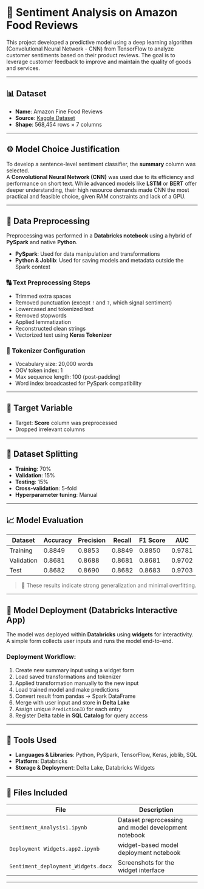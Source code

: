  # 💬 Sentiment Analysis on Amazon Food Reviews

This project developed a predictive model using a deep learning algorithm (Convolutional Neural Network - CNN) from TensorFlow to analyze customer sentiments based on their product reviews. The goal is to leverage customer feedback to improve and maintain the quality of goods and services.

---

## 📊 Dataset

- **Name**: Amazon Fine Food Reviews  
- **Source**: [Kaggle Dataset](https://www.kaggle.com/datasets/snap/amazon-fine-food-reviews)  
- **Shape**: 568,454 rows × 7 columns  

---

## ⚙️ Model Choice Justification

To develop a sentence-level sentiment classifier, the **summary** column was selected.  
A **Convolutional Neural Network (CNN)** was used due to its efficiency and performance on short text. While advanced models like **LSTM** or **BERT** offer deeper understanding, their high resource demands made CNN the most practical and feasible choice, given RAM constraints and lack of a GPU.

---

## 🧹 Data Preprocessing

Preprocessing was performed in a **Databricks notebook** using a hybrid of **PySpark** and native **Python**.

- **PySpark**: Used for data manipulation and transformations
- **Python & Joblib**: Used for saving models and metadata outside the Spark context

### 🔠 Text Preprocessing Steps

- Trimmed extra spaces  
- Removed punctuation (except `!` and `?`, which signal sentiment)  
- Lowercased and tokenized text  
- Removed stopwords  
- Applied lemmatization  
- Reconstructed clean strings  
- Vectorized text using **Keras Tokenizer**  

### 🧾 Tokenizer Configuration

- Vocabulary size: 20,000 words  
- OOV token index: 1  
- Max sequence length: 100 (post-padding)  
- Word index broadcasted for PySpark compatibility  

---

## 🎯 Target Variable

- Target: **Score** column was preprocessed  
- Dropped irrelevant columns  

---

## 🔀 Dataset Splitting

- **Training**: 70%  
- **Validation**: 15%  
- **Testing**: 15%  
- **Cross-validation**: 5-fold  
- **Hyperparameter tuning**: Manual  

---

## 📈 Model Evaluation

| Dataset     | Accuracy | Precision | Recall | F1 Score | AUC    |
|-------------|----------|-----------|--------|----------|--------|
| Training    | 0.8849   | 0.8853    | 0.8849 | 0.8850   | 0.9781 |
| Validation  | 0.8681   | 0.8688    | 0.8681 | 0.8681   | 0.9702 |
| Test        | 0.8682   | 0.8690    | 0.8682 | 0.8683   | 0.9703 |

> 📌 These results indicate strong generalization and minimal overfitting.

---

## 🚀 Model Deployment (Databricks Interactive App)

The model was deployed within **Databricks** using **widgets** for interactivity. A simple form collects user inputs and runs the model end-to-end.

### Deployment Workflow:

1. Create new summary input using a widget form  
2. Load saved transformations and tokenizer  
3. Applied transformation manually to the new input  
4. Load trained model and make predictions  
5. Convert result from pandas → Spark DataFrame  
6. Merge with user input and store in **Delta Lake**  
7. Assign unique `PredictionID` for each entry  
8. Register Delta table in **SQL Catalog** for query access  

---

## 🧰 Tools Used

- **Languages & Libraries**: Python, PySpark, TensorFlow, Keras, joblib, SQL  
- **Platform**: Databricks  
- **Storage & Deployment**: Delta Lake, Databricks Widgets

---

## 📂 Files Included

| File | Description |
|------|-------------|
| `Sentiment_Analysis1.ipynb` | Dataset preprocessing and model development notebook |
| `Deployment Widgets.app2.ipynb` | widget-based model deployment notebook |
| `Sentiment_deployment_Widgets.docx` | Screenshots for the widget interface |

---
